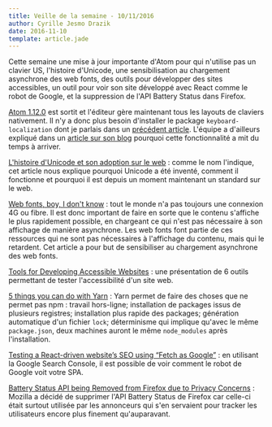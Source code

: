```yaml
---
title: Veille de la semaine - 10/11/2016
author: Cyrille Jesmo Drazik
date: 2016-11-10
template: article.jade
---
```


Cette semaine une mise à jour importante d'Atom pour qui n'utilise pas un
clavier US, l'histoire d'Unicode, une sensibilisation au chargement asynchrone
des web fonts, des outils pour développer des sites accessibles, un outil pour
voir son site développé avec React comme le robot de Google, et la suppression
de l'API Battery Status dans Firefox.

<span class="more"></span>

[Atom 1.12.0](https://github.com/atom/atom/releases/tag/v1.12.0) est sortit et
l'éditeur gère maintenant tous les layouts de claviers nativement. Il n'y a donc
plus besoin d'installer le package `keyboard-localization` dont je parlais dans
un [précédent article](/atom-crochet-accolade-fermant). L'équipe a d'ailleurs
expliqué dans un
[article sur son blog](http://blog.atom.io/2016/10/17/the-wonderful-world-of-keyboards.html)
pourquoi cette fonctionnalité a mit du temps à arriver.

[L'histoire d'Unicode et son adoption sur le web](https://jolicode.com/blog/l-histoire-d-unicode-et-son-adoption-sur-le-web) :
comme le nom l'indique, cet article nous explique pourquoi Unicode a été inventé,
comment il fonctionne et pourquoi il est depuis un moment maintenant un standard
sur le web.

[Web fonts, boy, I don't know](http://meowni.ca/posts/web-fonts/) : tout le
monde n'a pas toujours une connexion 4G ou fibre. Il est donc important de faire
en sorte que le contenu s'affiche le plus rapidement possible, en chargeant ce
qui n'est pas nécessaire à son affichage de manière asynchrone. Les web fonts
font partie de ces ressources qui ne sont pas nécessaires à l'affichage du
contenu, mais qui le retardent. Cet article a pour but de sensibiliser au
chargement asynchrone des web fonts.

[Tools for Developing Accessible Websites](https://bitsofco.de/tools-for-developing-accessible-websites/) :
une présentation de 6 outils permettant de tester l'accessibilité d'un site web.

[5 things you can do with Yarn](https://auth0.com/blog/five-things-you-can-do-with-yarn/) :
Yarn permet de faire des choses que ne permet pas npm : travail hors-ligne;
installation de packages issus de plusieurs registres; installation plus rapide
des packages; génération automatique d'un fichier `lock`; déterminisme qui
implique qu'avec le même `package.json`, deux machines auront le même
`node_modules` après l'installation.

[Testing a React-driven website’s SEO using “Fetch as Google”](https://medium.freecodecamp.com/using-fetch-as-google-for-seo-experiments-with-react-driven-websites-914e0fc3ab1#.grayaf9sf) :
en utilisant la Google Search Console, il est possible de voir comment le robot
de Google voit votre SPA.

[Battery Status API being Removed from Firefox due to Privacy Concerns](http://www.bleepingcomputer.com/news/software/battery-status-api-being-removed-from-firefox-due-to-privacy-concerns/) :
Mozilla a décidé de supprimer l'API Battery Status de Firefox car celle-ci
était surtout utilisée par les annonceurs qui s'en servaient pour tracker les
utilisateurs encore plus finement qu'auparavant.
